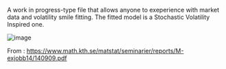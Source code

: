A work in progress-type file that allows anyone to exeperience with market data and volatility smile fitting. The fitted model is a Stochastic Volatility Inspired one.

![image](https://github.com/user-attachments/assets/4d6b1d3a-27b7-464f-b83f-3434a81b4b3b)

From : https://www.math.kth.se/matstat/seminarier/reports/M-exjobb14/140909.pdf
